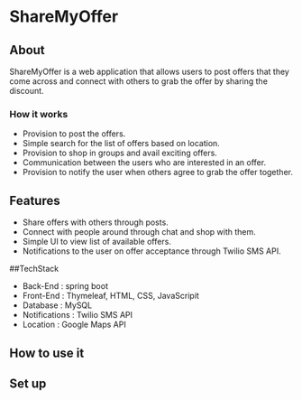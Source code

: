 
# ShareMyOffer


## About

ShareMyOffer is a web application that allows users to post offers that they come across and connect with others to grab the offer by sharing the discount.



### How it works

- Provision to post the offers.
- Simple search for the list of offers based on location.
- Provision to shop in groups and avail exciting offers.
- Communication between the users who are interested in an offer.
- Provision to notify the user when others agree to grab the offer together.


## Features

- Share offers with others through posts.
- Connect with people around through chat and shop with them.
- Simple UI to view list of available offers.
- Notifications to the user on offer acceptance through Twilio SMS API.


##TechStack 

- Back-End : spring boot
- Front-End : Thymeleaf, HTML, CSS, JavaScripit
- Database : MySQL
- Notifications : Twilio SMS API
- Location : Google Maps API

## How to use it


## Set up

 
